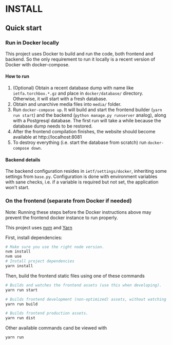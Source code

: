 # INSTALL

## Quick start

### Run in Docker locally

This project uses Docker to build and run the code, both frontend and backend.
So the only requirement to run it locally is a recent version of Docker with docker-compose.

#### How to run

1. (Optional) Obtain a recent database dump with name like `ietfa.torchbox.*.gz` and place in `docker/database/` directory. Otherwise, it will start with a fresh database.
2. Obtain and unarchive media files into `media/` folder.
3. Run `docker-compose up`. It will build and start the frontend builder (`yarn run start`) and the backend (`python manage.py runserver` analog), along with a Postgresql database. The first run will take a while because the database dump needs to be restored.
4. After the frontend compilation finishes, the website should become available at http://localhost:8081
5. To destroy everything (i.e. start the database from scratch) run `docker-compose down`.

#### Backend details

The backend configuration resides in `ietf/settings/docker`, inheriting some settings from `base.py`. Configuration is done with environment variables with sane checks, i.e. if a variable is required but not set, the application won't start.

### On the frontend (separate from Docker if needed)

Note: Running these steps before the Docker instructions above may prevent the frontend docker instance to run properly.

This project uses [nvm](https://github.com/creationix/nvm) and [Yarn](https://yarnpkg.com/lang/en/)

First, install dependencies:

```sh
# Make sure you use the right node version.
nvm install
nvm use
# Install project dependencies
yarn install
```

Then, build the frontend static files using one of these commands

```sh
# Builds and watches the frontend assets (use this when developing).
yarn run start

# Builds frontend development (non-optimized) assets, without watching
yarn run build

# Builds frontend production assets.
yarn run dist
```

Other available commands cand be viewed with

```sh
yarn run
```
